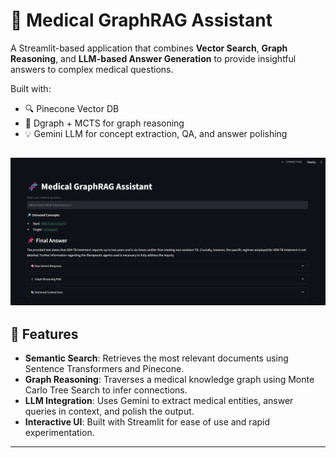 # 🧠 Medical GraphRAG Assistant

A Streamlit-based application that combines **Vector Search**, **Graph Reasoning**, and **LLM-based Answer Generation** to provide insightful answers to complex medical questions.

Built with:
- 🔍 Pinecone Vector DB
- 🧬 Dgraph + MCTS for graph reasoning
- 💡 Gemini LLM for concept extraction, QA, and answer polishing

![alt text](image.png)
---

## 🚀 Features

- **Semantic Search**: Retrieves the most relevant documents using Sentence Transformers and Pinecone.
- **Graph Reasoning**: Traverses a medical knowledge graph using Monte Carlo Tree Search to infer connections.
- **LLM Integration**: Uses Gemini to extract medical entities, answer queries in context, and polish the output.
- **Interactive UI**: Built with Streamlit for ease of use and rapid experimentation.

---

